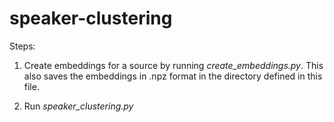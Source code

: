 # speaker-clustering

Steps:
1. Create embeddings for a source by running _create_embeddings.py_. This also saves the embeddings in .npz format in the directory defined in this file.

2. Run _speaker_clustering.py_
